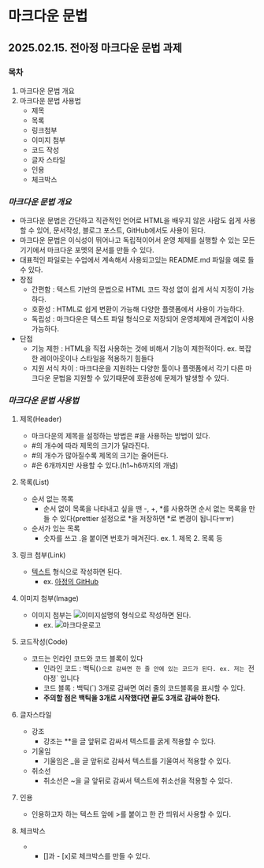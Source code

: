 # 마크다운 문법

<!-- 자료 참조 https://www.markdownguide.org/getting-started/ -->
<!-- 자료 참조 https://www.heropy.dev/p/B74sNE -->
<!-- 자료 참조 https://blog.naver.com/jenny1257/223761145642 -->

## **2025.02.15. 전아정 마크다운 문법 과제**

### 목차

1. 마크다운 문법 개요
2. 마크다운 문법 사용법
   - 제목
   - 목록
   - 링크첨부
   - 이미지 첨부
   - 코드 작성
   - 글자 스타일
   - 인용
   - 체크박스

### _마크다운 문법 개요_

- 마크다운 문법은 간단하고 직관적인 언어로 HTML을 배우지 않은 사람도 쉽게 사용할 수 있어,
  문서작성, 블로그 포스트, GitHub에서도 사용이 된다.
- 마크다운 문법은 이식성이 뛰어나고 독립적이어서 운영 체제를 실행할 수 있는 모든 기기에서 마크다운 포멧의 문서를 만들 수 있다.
- 대표적인 파일로는 수업에서 계속해서 사용되고있는 README.md 파일을 예로 들 수 있다.
- 장점
  - 간편함 : 텍스트 기반의 문법으로 HTML 코드 작성 없이 쉽게 서식 지정이 가능하다.
  - 호환성 : HTML로 쉽게 변환이 가능해 다양한 플랫폼에서 사용이 가능하다.
  - 독립성 : 마크다운은 텍스트 파일 형식으로 저장되어 운영체제에 관계없이 사용 가능하다.
- 단점
  - 기능 제한 : HTML을 직접 사용하는 것에 비해서 기능이 제한적이다.
    ex. 복잡한 레이아웃이나 스타일을 적용하기 힘들다
  - 지원 서식 차이 : 마크다운을 지원하는 다양한 툴이나 플랫폼에서 각기 다른 마크다운 문법을 지원할 수 있기때문에
    호환성에 문제가 발생할 수 있다.

### _마크다운 문법 사용법_

1. 제목(Header)

   - 마크다운의 제목을 설정하는 방법은 #을 사용하는 방법이 있다.
   - #의 개수에 따라 제목의 크기가 달라진다.
   - #의 개수가 많아질수록 제목의 크기는 줄어든다.
   - #은 6개까지만 사용할 수 있다.(h1~h6까지의 개념)

2. 목록(List)

   - 순서 없는 목록
     - 순서 없이 목록을 나타내고 싶을 땐 -, +, *를 사용하면 순서 없는 목록을 만들 수 있다(prettier 설정으로 *을 저장하면 \*로 변경이 됩니다ㅠㅠ)
   - 순서가 있는 목록
     - 숫자를 쓰고 .을 붙이면 번호가 매겨진다. ex. 1. 제목 2. 목록 등

3. 링크 첨부(Link)

   - [텍스트](URL) 형식으로 작성하면 된다.
     - ex. [아정의 GitHub](https://github.com/ajeong4032)

4. 이미지 첨부(Image)

   - 이미지 첨부는 ![이미지설명](이미지URL)의 형식으로 작성하면 된다.
     - ex. ![마크다운로고](https://upload.wikimedia.org/wikipedia/commons/thumb/4/48/Markdown-mark.svg/1024px-Markdown-mark.svg.png)

5. 코드작성(Code)

   - 코드는 인라인 코드와 코드 블록이 있다
     - 인라인 코드 : 백틱(`)으로 감싸면 한 줄 안에 있는 코드가 된다. ex. 저는 `전아정` 입니다
     - 코드 블록 : 백틱(`) 3개로 감싸면 여러 줄의 코드블록을 표시할 수 있다.
     - **주의할 점은 백틱을 3개로 시작했다면 끝도 3개로 감싸야 한다.**

6. 글자스타일

   - 강조
     - 강조는 \*\*을 글 앞뒤로 감싸서 텍스트를 굵게 적용할 수 있다.
   - 기울임
     - 기울임은 \_을 글 앞뒤로 감싸서 텍스트를 기울여서 적용할 수 있다.
   - 취소선
     - 취소선은 ~을 글 앞뒤로 감싸서 텍스트에 취소선을 적용할 수 있다.

7. 인용

   - 인용하고자 하는 텍스트 앞에 >를 붙이고 한 칸 띄워서 사용할 수 있다.

8. 체크박스

   - - []과 - [x]로 체크박스를 만들 수 있다.
